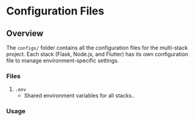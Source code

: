 # Configuration Files

## Overview
The `configs/` folder contains all the configuration files for the multi-stack project. Each stack (Flask, Node.js, and Flutter) has its own configuration file to manage environment-specific settings.

### Files
1. `.env`
   - Shared environment variables for all stacks..


### Usage

